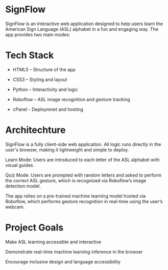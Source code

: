# SignFlow
SignFlow is an interactive web application designed to help users learn the American Sign Language (ASL) alphabet in a fun and engaging way. The app provides two main modes:

# Tech Stack
* HTML5 – Structure of the app

* CSS3 – Styling and layout

* Python – Interactivity and logic

* Roboflow – ASL image recognition and gesture tracking

* cPanel - Deploymnet and hosting

# Architechture
SignFlow is a fully client-side web application. All logic runs directly in the user's browser, making it lightweight and simple to deploy.

Learn Mode: Users are introduced to each letter of the ASL alphabet with visual guides.

Quiz Mode: Users are prompted with random letters and asked to perform the correct ASL gesture, which is recognized via Roboflow’s image detection model.

The app relies on a pre-trained machine learning model hosted via Roboflow, which performs gesture recognition in real-time using the user’s webcam.

# Project Goals
Make ASL learning accessible and interactive

Demonstrate real-time machine learning inference in the browser

Encourage inclusive design and language accessibility


